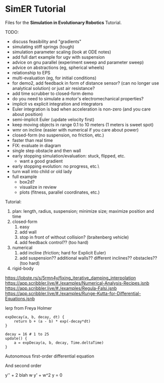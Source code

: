# SimER Tutorial

Files for the **Simulation in Evolutionary Robotics** Tutorial.


TODO:
- discuss feasibility and "gradients"
- simulating stiff springs (tough)
- simulation parameter scaling (look at ODE notes)
- add full dart example for ugv with suspension
- advice on gnu parallel (experiment sweep and parameter sweep)
- advice on abstractions (eg, spherical wheels)
- relationship to EPS
- multi-evaluation (eg, for initial conditions)
- for demo2, add feedback in form of distance sensor? (can no longer use analytical solution) or just air resistance?
- add time scrubber to closed-form demo
- do you need to simulate a motor's electromechanical properties?
- implicit vs explicit integration and integrators
- Euler integration is bad when acceleration is non-zero (and you care about position)
- semi-implicit Euler (update velocity first)
- keep moving objects in range 0.1 to 10 meters (1 meters is sweet spot)
- wmr on incline (easier with numerical if you care about power)
- closed-form (no suspension, no friction, etc.)
- faster than real time
- FIX: evaluate in diagram
- single step obstacle and then wall
- early stopping simulation/evaluation: stuck, flipped, etc.
  - want a good gradient
- early stopping evolution: no progress, etc.\
- turn wall into child or old lady
- full example
  - box2d?
  - visualize in review
  - plots (fitness, parallel coordinates, etc.)

Tutorial:

1. plan: length, radius, suspension; minimize size; maximize position and time
2. closed-form
   1. easy
   2. add wall
   3. stop in front of without collision? (braitenberg vehicle)
   4. add feedback control?? (too hard)
3. numerical
   1. add incline (friction; hard for Explicit Euler)
   2. add suspension?? additional walls?? different inclines?? obstacles?? (too hard)
4. rigid-body



https://lobste.rs/s/5rmn4y/fixing_iterative_damping_interpolation
https://app.scribbler.live/#./examples/Numerical-Analysis-Recipes.jsnb
https://app.scribbler.live/#./examples/Regula-Falsi.jsnb
https://app.scribbler.live/#./examples/Runge-Kutta-for-Differential-Equations.jsnb


lerp from Freya Holmer

```text
expDecay(a, b, decay, dt) {
    return b + (a - b) * exp(-decay*dt)
}

decay = 16 # 1 to 25
update() {
    a = expDecay(a, b, decay, Time.deltaTime)
}
```

Autonomous first-order differential equation

And second order

y'' + 2 blah w y' + w^2 y = 0
